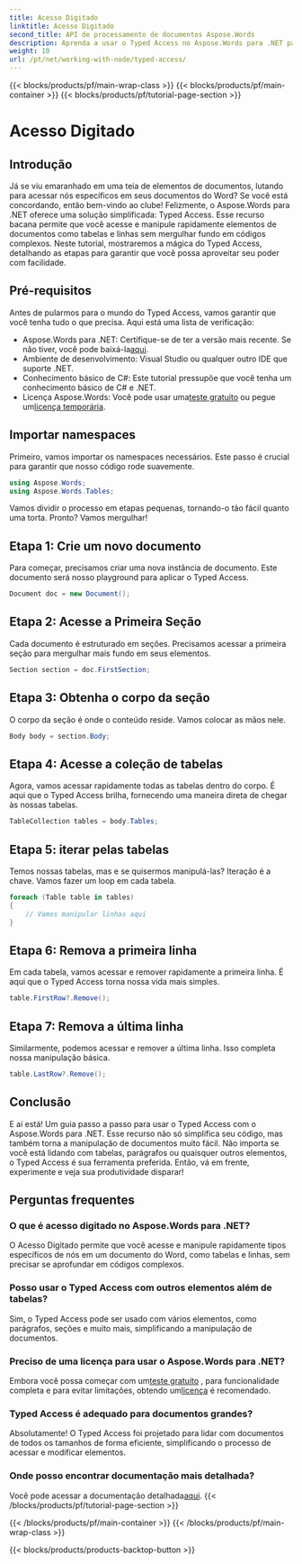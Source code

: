```yaml
---
title: Acesso Digitado
linktitle: Acesso Digitado
second_title: API de processamento de documentos Aspose.Words
description: Aprenda a usar o Typed Access no Aspose.Words para .NET para manipular facilmente elementos de documentos como tabelas e linhas. Este guia passo a passo simplifica seu fluxo de trabalho.
weight: 10
url: /pt/net/working-with-node/typed-access/
---
```


{{< blocks/products/pf/main-wrap-class >}}
{{< blocks/products/pf/main-container >}}
{{< blocks/products/pf/tutorial-page-section >}}

# Acesso Digitado

## Introdução

Já se viu emaranhado em uma teia de elementos de documentos, lutando para acessar nós específicos em seus documentos do Word? Se você está concordando, então bem-vindo ao clube! Felizmente, o Aspose.Words para .NET oferece uma solução simplificada: Typed Access. Esse recurso bacana permite que você acesse e manipule rapidamente elementos de documentos como tabelas e linhas sem mergulhar fundo em códigos complexos. Neste tutorial, mostraremos a mágica do Typed Access, detalhando as etapas para garantir que você possa aproveitar seu poder com facilidade.

## Pré-requisitos

Antes de pularmos para o mundo do Typed Access, vamos garantir que você tenha tudo o que precisa. Aqui está uma lista de verificação:

-  Aspose.Words para .NET: Certifique-se de ter a versão mais recente. Se não tiver, você pode baixá-la[aqui](https://releases.aspose.com/words/net/).
- Ambiente de desenvolvimento: Visual Studio ou qualquer outro IDE que suporte .NET.
- Conhecimento básico de C#: Este tutorial pressupõe que você tenha um conhecimento básico de C# e .NET.
-  Licença Aspose.Words: Você pode usar uma[teste gratuito](https://releases.aspose.com/) ou pegue um[licença temporária](https://purchase.aspose.com/temporary-license/).

## Importar namespaces

Primeiro, vamos importar os namespaces necessários. Este passo é crucial para garantir que nosso código rode suavemente.

```csharp
using Aspose.Words;
using Aspose.Words.Tables;
```

Vamos dividir o processo em etapas pequenas, tornando-o tão fácil quanto uma torta. Pronto? Vamos mergulhar!

## Etapa 1: Crie um novo documento

Para começar, precisamos criar uma nova instância de documento. Este documento será nosso playground para aplicar o Typed Access.

```csharp
Document doc = new Document();
```

## Etapa 2: Acesse a Primeira Seção

Cada documento é estruturado em seções. Precisamos acessar a primeira seção para mergulhar mais fundo em seus elementos.

```csharp
Section section = doc.FirstSection;
```

## Etapa 3: Obtenha o corpo da seção

O corpo da seção é onde o conteúdo reside. Vamos colocar as mãos nele.

```csharp
Body body = section.Body;
```

## Etapa 4: Acesse a coleção de tabelas

Agora, vamos acessar rapidamente todas as tabelas dentro do corpo. É aqui que o Typed Access brilha, fornecendo uma maneira direta de chegar às nossas tabelas.

```csharp
TableCollection tables = body.Tables;
```

## Etapa 5: iterar pelas tabelas

Temos nossas tabelas, mas e se quisermos manipulá-las? Iteração é a chave. Vamos fazer um loop em cada tabela.

```csharp
foreach (Table table in tables)
{
    // Vamos manipular linhas aqui
}
```

## Etapa 6: Remova a primeira linha

Em cada tabela, vamos acessar e remover rapidamente a primeira linha. É aqui que o Typed Access torna nossa vida mais simples.

```csharp
table.FirstRow?.Remove();
```

## Etapa 7: Remova a última linha

Similarmente, podemos acessar e remover a última linha. Isso completa nossa manipulação básica.

```csharp
table.LastRow?.Remove();
```

## Conclusão

E aí está! Um guia passo a passo para usar o Typed Access com o Aspose.Words para .NET. Esse recurso não só simplifica seu código, mas também torna a manipulação de documentos muito fácil. Não importa se você está lidando com tabelas, parágrafos ou quaisquer outros elementos, o Typed Access é sua ferramenta preferida. Então, vá em frente, experimente e veja sua produtividade disparar!

## Perguntas frequentes

### O que é acesso digitado no Aspose.Words para .NET?
O Acesso Digitado permite que você acesse e manipule rapidamente tipos específicos de nós em um documento do Word, como tabelas e linhas, sem precisar se aprofundar em códigos complexos.

### Posso usar o Typed Access com outros elementos além de tabelas?
Sim, o Typed Access pode ser usado com vários elementos, como parágrafos, seções e muito mais, simplificando a manipulação de documentos.

### Preciso de uma licença para usar o Aspose.Words para .NET?
 Embora você possa começar com um[teste gratuito](https://releases.aspose.com/) , para funcionalidade completa e para evitar limitações, obtendo um[licença](https://purchase.aspose.com/buy) é recomendado.

### Typed Access é adequado para documentos grandes?
Absolutamente! O Typed Access foi projetado para lidar com documentos de todos os tamanhos de forma eficiente, simplificando o processo de acessar e modificar elementos.

### Onde posso encontrar documentação mais detalhada?
 Você pode acessar a documentação detalhada[aqui](https://reference.aspose.com/words/net/).
{{< /blocks/products/pf/tutorial-page-section >}}

{{< /blocks/products/pf/main-container >}}
{{< /blocks/products/pf/main-wrap-class >}}

{{< blocks/products/products-backtop-button >}}
